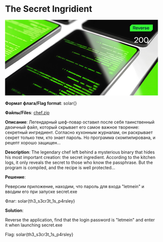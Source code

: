 # The Secret Ingridient

![alt text](Reverse.jpg)

**Формат флага/Flag format**: solar{}

**Файлы/Files**: [chef.zip](chef.zip)

**Описание**: 
Легендарный шеф-повар оставил после себя таинственный двоичный файл, который скрывает его самое важное творение: секретный ингредиент. Согласно кухонным журналам, он раскрывает секрет только тем, кто знает пароль. Но программа скомпилирована, и рецепт хорошо защищен...

**Description**: 
The legendary chef left behind a mysterious binary that hides his most important creation: the secret ingredient.
According to the kitchen logs, it only reveals the secret to those who know the passphrase. But the program is compiled, and the recipe is well protected...

**Решение**:

Реверсим приложение, находим, что пароль для входа "letmein" и вводим его при запуске secret.exe

Флаг: solar{th3_s3cr3t_1s_p4rsley}

**Solution**:

Reverse the application, find that the login password is "letmein" and enter it when launching secret.exe

Flag: solar{th3_s3cr3t_1s_p4rsley}